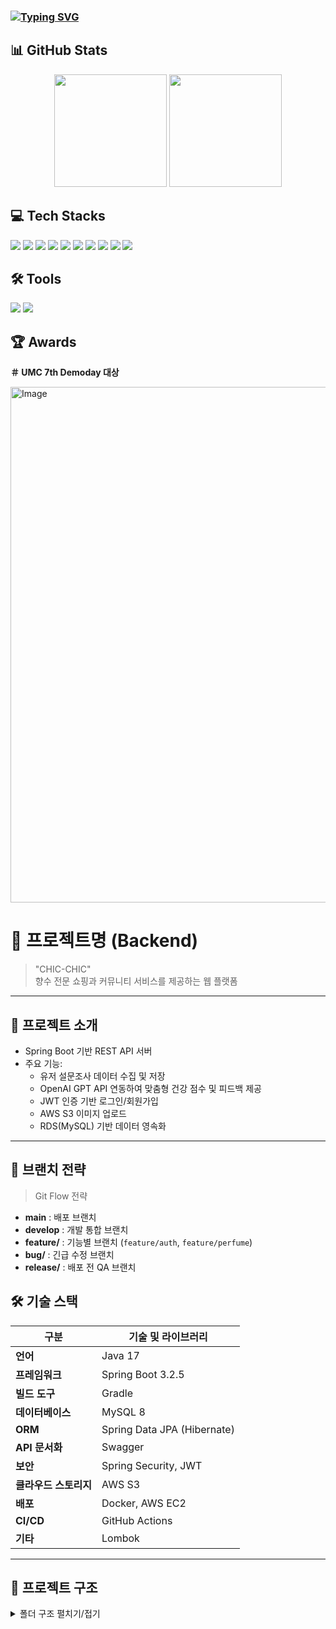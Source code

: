 ### <a href="https://git.io/typing-svg"><img src="https://readme-typing-svg.demolab.com?font=Fira+Code&pause=1000&color=F78731&background=D650FF00&width=435&lines=namkungkang's+GitHub" alt="Typing SVG" /></a>


## 📊 GitHub Stats
<div align="center">
  <img height="180em" src="https://github-readme-stats.vercel.app/api?username=namkungkang&show_icons=true&theme=radical"/>
  <img height="180em" src="https://github-readme-stats.vercel.app/api/top-langs/?username=namkungkang&layout=compact&theme=radical"/>
</div>


## 💻 Tech Stacks
<p>
<img src="https://img.shields.io/badge/C-A8B9CC?style=flat-square&logo=C&logoColor=white"/> 
<img src="https://img.shields.io/badge/C++-00599C?style=flat-square&logo=C%2B%2B&logoColor=white"/> 
<img src="https://img.shields.io/badge/Java-007396?style=flat-square&logo=Java&logoColor=white"/> 
<img src="https://img.shields.io/badge/Python-3776AB?style=flat-square&logo=Python&logoColor=white"/>
<img src="https://img.shields.io/badge/Html5-E34F26?style=flat-square&logo=HTML5&logoColor=white"/> 
<img src="https://img.shields.io/badge/CSS3-1572B6?style=flat-square&logo=CSS3&logoColor=white"/> 
<img src="https://img.shields.io/badge/JavaScript-F7DF1E?style=flat-square&logo=JavaScript&logoColor=black"/> 
<img src="https://img.shields.io/badge/React-61DAFB?style=flat-square&logo=React&logoColor=black"/> 
<img src="https://img.shields.io/badge/Node.js-339933?style=flat-square&logo=nodedotjs&logoColor=white"/>   
<img src="https://img.shields.io/badge/Spring-6DB33F?style=flat-square&logo=spring&logoColor=white"/>   
   
</p>

## 🛠️ **Tools**
<p>
<img src="https://img.shields.io/badge/Git-F05032?style=flat-square&logo=Git&logoColor=white"/>
<img src="https://img.shields.io/badge/Mysql-003B57?style=flat-square&logo=mysql&logoColor=white"/>


</p>

## 🏆 **Awards**
**＃ UMC 7th Demoday 대상**


<img width="825" alt="Image" src="https://github.com/user-attachments/assets/e35bf514-0866-470d-adcb-96df9a1e24fe" />


# 📌 프로젝트명 (Backend)
> "CHIC-CHIC"  
> 향수 전문 쇼핑과 커뮤니티 서비스를 제공하는 웹 플랫폼

---

## 📖 프로젝트 소개
- Spring Boot 기반 REST API 서버
- 주요 기능:
  - 유저 설문조사 데이터 수집 및 저장
  - OpenAI GPT API 연동하여 맞춤형 건강 점수 및 피드백 제공
  - JWT 인증 기반 로그인/회원가입
  - AWS S3 이미지 업로드
  -   RDS(MySQL) 기반 데이터 영속화

---

## 🌿 브랜치 전략
> Git Flow 전략

- **main** : 배포 브랜치
- **develop** : 개발 통합 브랜치
- **feature/** : 기능별 브랜치 (`feature/auth`, `feature/perfume`)
- **bug/** : 긴급 수정 브랜치
- **release/** : 배포 전 QA 브랜치

## 🛠️ 기술 스택 

| 구분        | 기술 및 라이브러리                      |
|-------------|---------------------------------------|
| **언어**    | Java 17                               |
| **프레임워크** | Spring Boot 3.2.5                      |
| **빌드 도구** | Gradle                               |
| **데이터베이스** | MySQL 8                              |
| **ORM**      | Spring Data JPA (Hibernate)           |
| **API 문서화** | Swagger |
| **보안**     | Spring Security, JWT                   |
| **클라우드 스토리지** | AWS S3                             |
| **배포**     | Docker, AWS EC2                       |
| **CI/CD**    | GitHub Actions                       |
| **기타**     | Lombok                    |

---



## 📂 프로젝트 구조

<details>
  <summary>폴더 구조 펼치기/접기</summary>

```plaintext
chic_chic
└── spring
    ├── Application.java
    │
    ├── apiPayload
    │   ├── ApiResponse.java
    │   ├── code
    │   │   ├── BaseCode.java
    │   │   ├── BaseErrorCode.java
    │   │   ├── ErrorReasonDTO.java
    │   │   ├── ReasonDTO.java
    │   │   └── status
    │   │       ├── ErrorStatus.java
    │   │       └── SuccessStatus.java
    │   └── exception
    │       ├── ExceptionAdvice.java
    │       ├── GeneralException.java
    │       └── handler
    │           ├── CustomException.java
    │           ├── CustomOAuth2SuccessHandler.java
    │           └── MemberHandler.java
    │
    ├── auth
    │   ├── CustomAccessDeniedHandler.java
    │   ├── CustomAuthenticationEntryPoint.java
    │   └── UserDetailsServiceImpl.java
    │
    ├── client
    │   └── AIRecommendClient.java
    │
    ├── config
    │   ├── RestTemplateConfig.java
    │   ├── S3Config.java
    │   ├── SecurityConfig.java
    │   ├── SwaggerConfig.java
    │   ├── jwt
    │   │   ├── JwtAuthenticationFilter.java
    │   │   ├── JwtTokenProvider.java
    │   │   └── JwtUtil.java
    │   └── properties
    │       ├── Constants.java
    │       └── JwtProperties.java
    │
    ├── converter
    │   ├── ConsultPostConverter.java
    │   ├── MemberConverter.java
    │   ├── TestQuestionConverter.java
    │   └── TestResultConverter.java
    │
    ├── domain
    │   ├── Category.java
    │   ├── ConsultPost.java
    │   ├── Member.java
    │   ├── Note.java
    │   ├── Product.java
    │   ├── ProductNote.java
    │   ├── ProductNoteId.java
    │   ├── RefreshToken.java
    │   ├── Scrap.java
    │   ├── TestResult.java
    │   ├── common
    │   │   └── BaseEntity.java
    │   ├── entity
    │   │   ├── Perfume.java
    │   │   ├── PerfumeDiary.java
    │   │   ├── PerfumeDiaryComments.java
    │   │   ├── PerfumeStory.java
    │   │   └── Review.java
    │   ├── enums
    │   │   ├── CategoryType.java
    │   │   ├── Gender.java
    │   │   ├── PostType.java
    │   │   ├── SocialType.java
    │   │   └── mapping
    │   └── repository
    │       ├── CategoryRepository.java
    │       ├── ConsultPostRepository.java
    │       ├── MemberRepository.java
    │       ├── PerfumeDiaryCommentRepository.java
    │       ├── PerfumeDiaryRepository.java
    │       ├── PerfumeStoryRepository.java
    │       ├── ProductRepository.java
    │       ├── RecommendProductRepository.java
    │       ├── RefreshTokenRepository.java
    │       ├── ReviewRepository.java
    │       ├── ScrapRepository.java
    │       └── TestResultRepository.java
    │
    ├── service
    │   ├── AuthService
    │   │   ├── AuthService.java
    │   │   └── AuthServiceImpl.java
    │   ├── category
    │   │   └── CategoryService.java
    │   ├── ConsultPostService
    │   │   ├── ConsultService.java
    │   │   └── ConsultServiceImpl.java
    │   ├── ImageService
    │   │   ├── S3UploaderService.java
    │   │   └── S3UploaderServiceImpl.java
    │   ├── MemberService
    │   │   ├── MemberCommandService.java
    │   │   └── MemberCommandServiceImpl.java
    │   ├── OauthService
    │   │   ├── CustomOAuth2MemberServiceImpl.java
    │   │   ├── Oauth2MemberService.java
    │   │   └── Oauth2MemberServiceImpl.java
    │   ├── perfumediaryservice
    │   │   ├── PerfumeDiaryService.java
    │   │   └── PerfumeDiaryServiceImpl.java
    │   ├── perfumestoryservice
    │   │   └── PerfumeStoryService.java
    │   ├── product
    │   │   ├── HomeProductService.java
    │   │   ├── ProductDetailService.java
    │   │   └── ProductService.java
    │   ├── Review
    │   │   ├── ReviewService.java
    │   │   └── ReviewServiceImpl.java
    │   ├── ScrapService
    │   │   ├── ScrapService.java
    │   │   └── ScrapServiceImpl.java
    │   └── TestSubmitService
    │       └── TestSubmitService.java
    │
    ├── validator
    │   ├── annotation
    │   │   └── PasswordMatch.java
    │   └── validator
    │       └── PasswordMatchValidator.java
    │
    └── web
        ├── controller
        │   ├── AuthController.java
        │   ├── ConsultPostController.java
        │   ├── HomeController.java
        │   ├── MemberController.java
        │   ├── PerfumeDiaryController.java
        │   ├── PerfumeReviewController.java
        │   ├── PerfumeStoryController.java
        │   ├── S3ImageController.java
        │   ├── ScrapController.java
        │   ├── TestQuestionController.java
        │   ├── TestSubmitController.java
        │   ├── category
        │   └── product
        │       ├── ProductController.java
        │       └── ProductDetailController.java
        └── dto
            ├── AIRequestDto.java
            ├── AIResponseDto.java
            ├── AnswerDto.java
            ├── CommentRequest.java
            ├── CommentResponse.java
            ├── ConsultPostRequest.java
            ├── ConsultPostResponse.java
            ├── MemberRequestDTO.java
            ├── MemberResponseDTO.java
            ├── MyDiaryResponse.java
            ├── OptionDto.java
            ├── PerfumeStoryDetailResponse.java
            ├── PerfumeStoryResponse.java
            ├── ProductDetailResponse.java
            ├── ProductListResponse.java
            ├── ProductResponse.java
            ├── QuestionDto.java
            ├── RecommendedPerfumeDto.java
            ├── RecommendProductResponseDto.java
            ├── ReIssueRequestDTO.java
            ├── ReIssueResponseDTO.java
            ├── S3ResponseDto.java
            ├── TestSubmitRequest.java

```
## 👥 백엔드 팀원 정보

| 이름       | 주요 담당 업무                          |
|------------|---------------------------------------|
| 알티 / 남궁강 | 회원/인증/마이홈, JWT 등 공통 설정  |
| 시럽 / 이도훈 | 향수 도메인 ( 메인/카테고리/상세)  |
| 민토리 / 성민주 | 커뮤니티(추천 상담소)  |
| 조이 / 박은서 | 향수 일기장 + 향수 이야기 + 공통 읍답, 예외처리  |



